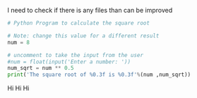I need to check if there is any files than can be improved

```python
# Python Program to calculate the square root

# Note: change this value for a different result
num = 8 

# uncomment to take the input from the user
#num = float(input('Enter a number: '))
num_sqrt = num ** 0.5
print('The square root of %0.3f is %0.3f'%(num ,num_sqrt))
```



Hi
Hi
Hi
